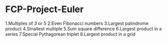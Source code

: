 # FCP-Project-Euler
1.Multiples of 3 or 5
2.Even Fibonacci numbers
3.Largest palindrome product
4.Smallest multiple
5.Sum square difference
6.Largest product in a series
7.Special Pythagorean triplet
8.Largest product in a grid
